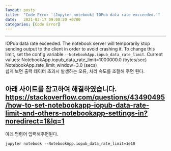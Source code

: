 ```yaml
---
layout: posts
title:  "Code Error '[Jupyter notebook] IOPub data rate excceeded.'"
date:   2021-03-17 09:00:20 +0700
categories: [Code Error]
---
```

<link rel = "stylesheet" href ="/static/css/bootstrap.min.css">


--------------------------

IOPub data rate exceeded. The notebook server will temporarily stop sending output to the client in order to avoid crashing it. To change this limit, set the config variable `--NotebookApp.iopub_data_rate_limit`. Current values: NotebookApp.iopub_data_rate_limit=1000000.0 (bytes/sec) NotebookApp.rate_limit_window=3.0 (secs)
<br/>
쉽게 보면 출력 데이터 초과시 발생하는 오류, 처리 속도를 조절해 주면 된다.<br/>

아래 사이트를 참고하여 해결하였습니다.<br/>
https://stackoverflow.com/questions/43490495/how-to-set-notebookapp-iopub-data-rate-limit-and-others-notebookapp-settings-in?noredirect=1&lq=1
--------------------------
아래 명령어 입력해주면된다.<br/>
~~~
jupyter notebook --NotebookApp.iopub_data_rate_limit=1e10
~~~~
